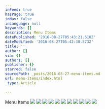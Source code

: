 ```yaml
---
inFeed: true
hasPage: true
inNav: false
inLanguage: null
keywords: []
description: Menu Items
datePublished: '2016-08-27T05:43:21.618Z'
dateModified: '2016-08-27T05:42:30.573Z'
title: ''
author: []
via: {}
authors: []
publisher: {}
starred: false
sourcePath: _posts/2016-08-27-menu-items.md
url: menu-items/index.html
_type: Article

---
```

Menu Items
![](https://the-grid-user-content.s3-us-west-2.amazonaws.com/5c4eebf4-4db4-478f-bd27-33387320d492.jpg)
![](https://the-grid-user-content.s3-us-west-2.amazonaws.com/8ce7c9ec-4ed5-4246-a791-1b9da0008150.jpg)
![](https://the-grid-user-content.s3-us-west-2.amazonaws.com/24edb95b-1624-4a5d-8003-32ff56fb57cf.jpg)
![](https://the-grid-user-content.s3-us-west-2.amazonaws.com/478aa9e2-6e1c-4fbb-b3c2-1f39003cf629.jpg)
![](https://the-grid-user-content.s3-us-west-2.amazonaws.com/868eb55e-d1ed-40bc-950b-836778fcf45b.jpg)
![](https://the-grid-user-content.s3-us-west-2.amazonaws.com/d4f390e1-c479-4eab-bac5-06924bdaea42.jpg)
![](https://the-grid-user-content.s3-us-west-2.amazonaws.com/b83ee084-74a3-49af-94c4-1ded9485456e.jpg)
![](https://the-grid-user-content.s3-us-west-2.amazonaws.com/85ad811f-c3c9-45c1-8a49-6d7bdd2911d2.jpg)
![](https://the-grid-user-content.s3-us-west-2.amazonaws.com/1858a4f3-be58-44e8-a8b1-22aac63fa9bc.jpg)
![](https://the-grid-user-content.s3-us-west-2.amazonaws.com/cc2e6886-abda-470e-97bc-aae2cb2c44fb.jpg)
![](https://the-grid-user-content.s3-us-west-2.amazonaws.com/a53660b0-3221-412e-af37-d47891a87c45.jpg)